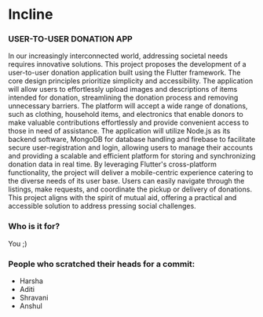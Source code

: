 # Incline
### USER-TO-USER DONATION APP

In our increasingly interconnected world, addressing societal needs requires innovative solutions. This project proposes the development of a user-to-user donation application
built using the Flutter framework. 
The core design principles prioritize simplicity and accessibility. The application will allow users to effortlessly upload images and descriptions of items intended for donation, streamlining the donation process and removing unnecessary barriers. The platform will accept a wide range of donations, such as clothing, household items, and electronics that enable donors to make valuable contributions effortlessly and provide convenient access to those in need of assistance. 
The application will utilize Node.js as its backend software, MongoDB for database handling and firebase to facilitate secure user-registration and login, allowing users to manage their accounts and providing a scalable and efficient platform for storing and synchronizing donation data in real time.
By leveraging Flutter's cross-platform functionality, the project will deliver a mobile-centric experience catering to the diverse needs of its user base. 
Users can easily navigate through the listings, make requests, and coordinate the pickup or delivery of donations. This project aligns with the spirit of mutual aid, offering a practical and accessible solution to address pressing social challenges.

### Who is it for?
You ;)

### People who scratched their heads for a commit:<br>
* Harsha <br>
* Aditi <br>
* Shravani<br>
* Anshul
